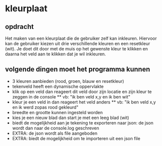 # kleurplaat
## opdracht
Het maken van een kleurplaat die de gebruiker zelf kan inkleuren.
Hiervoor kan de gebruiker kiezen uit drie verschillende kleuren en een resetkleur (wit).
Je doet dit door met de muis op het gewenste kleur te klikken en daarna het veld aan te klikken dat je wil inkleuren.
## volgende dingen moet het programma kunnen
* 3 kleuren aanbieden (rood, groen, blauw en resetkleur)
* tekenveld heeft een dynamische oppervlakte
* klik op een veld dan reageert dit veld door zijn locatie en zijn kleur te zeggen in de console
** vb: "ik ben veld x,y en ik ben wit"
* kleur je een veld in dan reageert het veld anders
** vb: "ik ben veld x,y en ik werd zopas rood gekleurd"
* breedte en grootte kunnen ingesteld worden
* kies je een nieuw blad dan start je met een leeg blad (wit)
* biedt de mogelijkheid aan je tekening te exporteren naar json: de json wordt dan naar de console.log geschreven
* EXTRA: de json wordt als file aangeboden
* EXTRA: biedt de mogelijkheid om te importeren uit een json file
